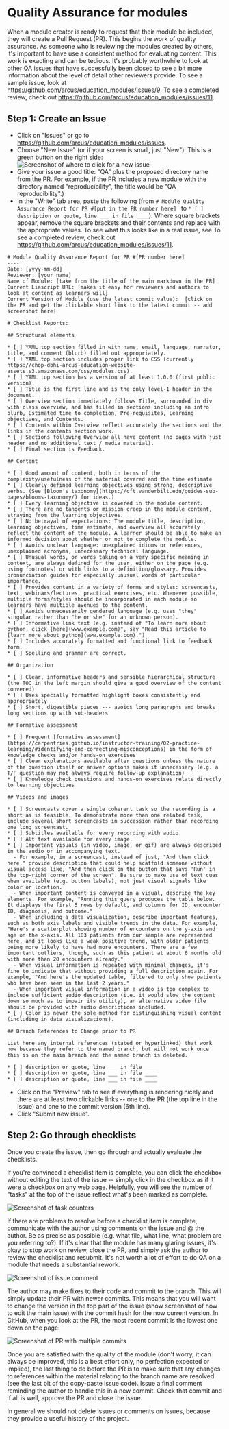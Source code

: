# Quality Assurance for modules

When a module creator is ready to request that their module be included, they will create a Pull Request (PR).  This begins the work of quality assurance.  As someone who is reviewing the modules created by others, it's important to have use a consistent method for evaluating content.  This work is exacting and can be tedious.  It's probably worthwhile to look at other QA issues that have successfully been closed to see a bit more information about the level of detail other reviewers provide.  To see a sample issue, look at https://github.com/arcus/education_modules/issues/9.  To see a completed review, check out https://github.com/arcus/education_modules/issues/11.

## Step 1: Create an Issue

* Click on "Issues" or go to https://github.com/arcus/education_modules/issues.
* Choose "New Issue" (or if your screen is small, just "New").  This is a green button on the right side:
![Screenshot of where to click for a new issue](media/new_issue.png)
* Give your issue a good title: "QA" plus the proposed directory name from the PR. For example, if the PR includes a new module with the directory named "reproducibility", the title would be "QA reproducibility".)
* In the "Write" tab area, paste the following (from `# Module Quality Assurance Report for PR #[put in the PR number here] ` to `* [ ] description or quote, line ___ in file ____`).  Where square brackets appear, remove the square brackets and their contents and replace with the appropriate values.  To see what this looks like in a real issue, see To see a completed review, check out https://github.com/arcus/education_modules/issues/11.

```
# Module Quality Assurance Report for PR #[PR number here]  
----
Date: [yyyy-mm-dd]
Reviewer: [your name]
Name of Module: [take from the title of the main markdown in the PR]
Current Liascript URL: [makes it easy for reviewers and authors to look at content as learners will]
Current Version of Module (use the latest commit value):  [click on the PR and get the clickable short link to the latest commit -- add screenshot here]

# Checklist Reports:

## Structural elements

* [ ] YAML top section filled in with name, email, language, narrator, title, and comment (blurb) filled out appropriately.
* [ ] YAML top section includes proper link to CSS (currently https://chop-dbhi-arcus-education-website-assets.s3.amazonaws.com/css/modules.css).
* [ ] YAML top section has a version of at least 1.0.0 (first public version).
* [ ] Title is the first line and is the only level-1 header in the document.
* [ ] Overview section immediately follows Title, surrounded in div with class overview, and has filled in sections including an intro blurb, Estimated time to completion, Pre-requisites, Learning objectives, and Contents.
* [ ] Contents within Overview reflect accurately the sections and the links in the contents section work.
* [ ] Sections following Overview all have content (no pages with just header and no additional text / media material).
* [ ] Final section is Feedback.

## Content

* [ ] Good amount of content, both in terms of the complexity/usefulness of the material covered and the time estimate
* [ ] Clearly defined learning objectives using strong, descriptive verbs. (See [Bloom's taxonomy](https://cft.vanderbilt.edu/guides-sub-pages/blooms-taxonomy/) for ideas.)
* [ ] Every learning objective is covered in the module content.
* [ ] There are no tangents or mission creep in the module content, straying from the learning objectives.
* [ ] No betrayal of expectations: The module title, description, learning objectives, time estimate, and overview all accurately reflect the content of the module. A learner should be able to make an informed decision about whether or not to complete the module.
* [ ] Avoids unclear language: unexplained idioms or references, unexplained acronyms, unnecessary technical language.
* [ ] Unusual words, or words taking on a very specific meaning in context, are always defined for the user, either on the page (e.g. using footnotes) or with links to a definition/glossary. Provides pronunciation guides for especially unusual words of particular importance.
* [ ] Provides content in a variety of forms and styles: screencasts, text, webinars/lectures, practical exercises, etc. Whenever possible, multiple forms/styles should be incorporated in each module so learners have multiple avenues to the content.
* [ ] Avoids unnecessarily gendered language (e.g. uses "they" singular rather than "he or she" for an unknown person).
* [ ] Informative link text (e.g. instead of "To learn more about python, click [here](www.example.com)", say "Read this article to [learn more about python](www.example.com).")
* [ ] Includes accurately formatted and functional link to feedback form.
* [ ] Spelling and grammar are correct.

## Organization

* [ ] Clear, informative headers and sensible hierarchical structure (the TOC in the left margin should give a good overview of the content convered)
* [ ] Uses specially formatted highlight boxes consistently and appropriately
* [ ] Short, digestible pieces --- avoids long paragraphs and breaks long sections up with sub-headers

## Formative assessment

* [ ] Frequent [formative assessment](https://carpentries.github.io/instructor-training/02-practice-learning/#identifying-and-correcting-misconceptions) in the form of knowledge checks and/or hands-on exercises
* [ ] Clear explanations available after questions unless the nature of the question itself or answer options makes it unnecessary (e.g. a T/F question may not always require follow-up explanation)
* [ ] Knowledge check questions and hands-on exercises relate directly to learning objectives

## Videos and images

* [ ] Screencasts cover a single coherent task so the recording is a short as is feasible. To demonstrate more than one related task, include several short screencasts in succession rather than recording one long screencast.
* [ ] Subtitles available for every recording with audio.
* [ ] Alt text available for every image.
* [ ] Important visuals (in video, image, or gif) are always described in the audio or in accompanying text.
  - For example, in a screencast, instead of just, "And then click here," provide description that could help scaffold someone without visual access like, "And then click on the button that says 'Run' in the top-right corner of the screen". Be sure to make use of text cues when available (e.g. button labels), not just visual signals like color or location.
  - When important content is conveyed in a visual, describe the key elements. For example, "Running this query produces the table below. It displays the first 5 rows by default, and columns for ID, encounter ID, diagnosis, and outcome."
  - When including a data visualization, describe important features, such as both axis labels and visible trends in the data. For example, "Here's a scatterplot showing number of encounters on the y-axis and age on the x-axis. All 183 patients from our sample are represented here, and it looks like a weak positive trend, with older patients being more likely to have had more encounters. There are a few important outliers, though, such as this patient at about 6 months old with more than 20 encounters already."
  - When visual information is repeated with minimal changes, it's fine to indicate that without providing a full description again. For example, "And here's the updated table, filtered to only show patients who have been seen in the last 2 years."
  - When important visual information in a video is too complex to include sufficient audio description (i.e. it would slow the content down so much as to impair its utility), an alternative video file should be provided with audio descriptions included.
* [ ] Color is never the sole method for distinguishing visual content (including in data visualizations).

## Branch References to Change prior to PR

List here any internal references (stated or hyperlinked) that work now because they refer to the named branch, but will not work once this is on the main branch and the named branch is deleted.

* [ ] description or quote, line ___ in file ____
* [ ] description or quote, line ___ in file ____
* [ ] description or quote, line ___ in file ____
```

* Click on the "Preview" tab to see if everything is rendering nicely and there are at least two clickable links -- one to the PR (the top line in the issue) and one to the commit version (6th line).
* Click "Submit new issue".

## Step 2: Go through checklists

Once you create the issue, then go through and actually evaluate the checklists.  

If you're convinced a checklist item is complete, you can click the checkbox without editing the text of the issue -- simply click in the checkbox as if it were a checkbox on any web page.  Helpfully, you will see the number of "tasks" at the top of the issue reflect what's been marked as complete.

![Screenshot of task counters](media/task_counter.png)

If there are problems to resolve before a checklist item is complete, communicate with the author using comments on the issue and @ the author.  Be as precise as possible (e.g. what file, what line, what problem are you referring to?).  If it's clear that the module has many glaring issues, it's okay to stop work on review, close the PR, and simply ask the author to review the checklist and resubmit.  It's not worth a lot of effort to do QA on a module that needs a substantial rework.

![Screenshot of issue comment](media/issue_comment.png)

The author may make fixes to their code and commit to the branch.  This will simply update their PR with newer commits.  This means that you will want to change the version in the top part of the issue (show screenshot of how to edit the main issue) with the commit hash for the now current version.  In GitHub, when you look at the PR, the most recent commit is the lowest one down on the page:

![Screenshot of PR with multiple commits](media/pr_with_multiple_commits.png)

Once you are satisfied with the quality of the module (don't worry, it can always be improved, this is a best effort only, no perfection expected or implied), the last thing to do before the PR is to make sure that any changes to references within the material relating to the branch name are resolved (see the last bit of the copy-paste issue code).  Issue a final comment reminding the author to handle this in a new commit.  Check that commit and if all is well, approve the PR and close the issue.

In general we should not delete issues or comments on issues, because they provide a useful history of the project.
